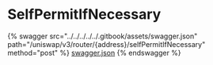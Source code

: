 # SelfPermitIfNecessary

{% swagger src="../../../../../.gitbook/assets/swagger.json" path="/uniswap/v3/router/{address}/selfPermitIfNecessary" method="post" %}
[swagger.json](../../../../../.gitbook/assets/swagger.json)
{% endswagger %}
